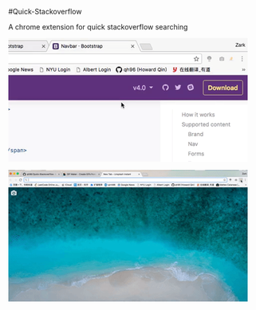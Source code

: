 #Quick-Stackoverflow

A chrome extension for quick stackoverflow searching

![focus-screenshot.gif](assets/focus-screenshot.gif)

![screenshot.gif](assets/screenshot.gif)
